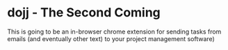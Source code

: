 # dojj - The Second Coming

This is going to be an in-browser chrome extension for sending tasks from emails (and eventually other text) to your project management software)

